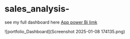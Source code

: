 # sales_analysis-
see my full dashboard here [App power Bi limk](https://app.powerbi.com/reportEmbed?reportId=9efaa320-6869-4ac8-befd-d3698ac622cf&autoAuth=true&ctid=f36f7acf-1778-4d3c-a997-d110f0c48dbf)

![portfolio_Dashboard](Screenshot 2025-01-08 174135.png)

